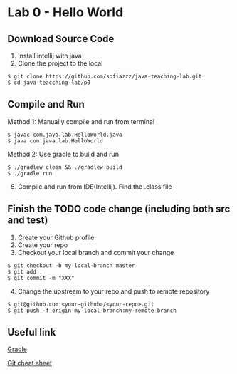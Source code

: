 # Lab 0 - Hello World

## Download Source Code
1. Install intellij with java
2. Clone the project to the local
```
$ git clone https://github.com/sofiazzz/java-teaching-lab.git
$ cd java-teacching-lab/p0
```
## Compile and Run
Method 1: Manually compile and run from terminal

```
$ javac com.java.lab.HelloWorld.java
$ java com.java.lab.HelloWorld
```
Method 2: Use gradle to build and run
```
$ ./gradlew clean && ./gradlew build
$ ./gradle run
```
5. Compile and run from IDE(Intellij). Find the .class file

## Finish the TODO code change (including both src and test)
1. Create your Github profile
2. Create your repo
3. Checkout your local branch and commit your change
```
$ git checkout -b my-local-branch master
$ git add .
$ git commit -m "XXX"
```
4. Change the upstream to your repo and push to remote repository
```
$ git@github.com:<your-github>/<your-repo>.git
$ git push -f origin my-local-branch:my-remote-branch
```

## Useful link
[Gradle](https://docs.gradle.org/current/userguide/what_is_gradle.html#what_is_gradle)

[Git cheat sheet](https://education.github.com/git-cheat-sheet-education.pdf)
